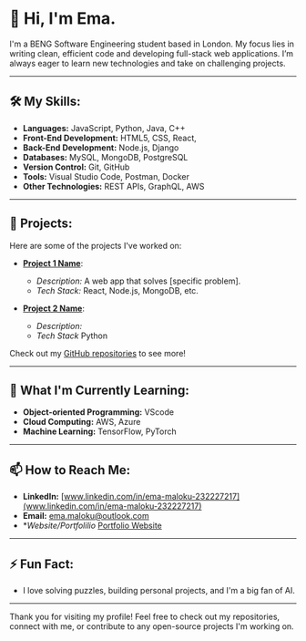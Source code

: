 # 👋 Hi, I'm Ema.

I'm a BENG Software Engineering student based in London. My focus lies in writing clean, efficient code and developing full-stack web applications. I’m always eager to learn new technologies and take on challenging projects.

---

## 🛠️ My Skills:
- **Languages:** JavaScript, Python, Java, C++
- **Front-End Development:** HTML5, CSS, React,
- **Back-End Development:** Node.js, Django
- **Databases:** MySQL, MongoDB, PostgreSQL
- **Version Control:** Git, GitHub
- **Tools:** Visual Studio Code, Postman, Docker
- **Other Technologies:** REST APIs, GraphQL, AWS

---

## 🚀 Projects:
Here are some of the projects I've worked on:

- **[Project 1 Name](https://github.com/your-username/project-1)**: 
  - *Description:* A web app that solves [specific problem].
  - *Tech Stack:* React, Node.js, MongoDB, etc.

- **[Project 2 Name](https://github.com/your-username/project-2)**: 
  - *Description:*
  - *Tech Stack* Python

Check out my [GitHub repositories](https://github.com/Emamalz?tab=repositories) to see more!

---

## 🌱 What I'm Currently Learning:
- **Object-oriented Programming:** VScode
- **Cloud Computing:** AWS, Azure
- **Machine Learning:** TensorFlow, PyTorch

---

## 📫 How to Reach Me:
- **LinkedIn:** [www.linkedin.com/in/ema-maloku-232227217](www.linkedin.com/in/ema-maloku-232227217)
- **Email:** [ema.maloku@outlook.com](mailto:ema.maloku@outlook.com)
- **Website/Portfolilio* [Portfolio Website](https://myportfolio.com)

---

## ⚡ Fun Fact:
- I love solving puzzles, building personal projects, and I'm a big fan of AI.

---

Thank you for visiting my profile! Feel free to check out my repositories, connect with me, or contribute to any open-source projects I'm working on.
